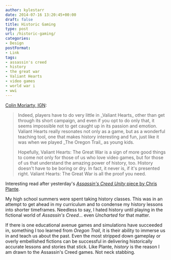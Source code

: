 ```yaml
---
author: kylestarr
date: 2014-07-16 13:20:45+00:00
draft: false
title: Historic Gaming
type: post
url: /historic-gaming/
categories:
- Design
postFormat:
- Link
tags:
- assassin's creed
- history
- the great war
- Valiant Hearts
- video games
- world war i
- wwi
---
```


[Colin Moriarty, IGN](http://ign.com/articles/2014/07/15/valiant-hearts-world-war-i-and-the-beauty-of-history-in-games):


<blockquote>Indeed, players have to do very little in _Valiant Hearts_ other than get through its short campaign, and even if you opt to do only that, it seems impossible not to get caught up in its passion and emotion. Valiant Hearts really resonates not only as a game, but as a wonderful teaching tool, one that makes history interesting and fun, just like it was when we played _The Oregon Trail_ as young kids.

Hopefully, Valiant Hearts: The Great War is a sign of more good things to come not only for those of us who love video games, but for those of us that understand the amazing power of history, too. History doesn't have to be boring or dry. In fact, it never is, if it's presented right. Valiant Hearts: The Great War is all the proof you need.</blockquote>


Interesting read after yesterday's [_Assassin's Creed Unity_ piece by Chris Plante](http://tsogaming.com/2014/07/15/a-tale-of-two-trailers/).

My high school summers were spent taking history classes. This was in an attempt to get ahead in my curriculum and to condense my history lessons into shorter timeframes. Needless to say, I hated history until playing in the fictional world of _Assassin's Creed_... even _Uncharted_ for that matter. 

If there is one educational avenue games and simulations have succeeded in, something I too learned from _Oregon Trail_, it is their ability to immerse us in and teach us about the past. Even the most stripped down gameplay or overly embellished fictions can be successful in delivering historically accurate lessons and stories that stick. Like Plante, _history_ is the reason I am drawn to the Assassin's Creed games. Not neck stabbing.
